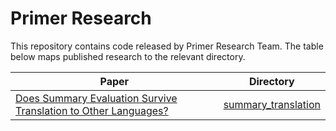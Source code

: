 # Primer Research

This repository contains code released by Primer Research Team. The table below maps published research to the relevant directory.

|Paper|Directory|
|-|-|
|[Does Summary Evaluation Survive Translation to Other Languages?](https://arxiv.org/abs/2109.08129)| [summary_translation](https://github.com/PrimerAI/primer-research/tree/main/summary_translation)|
